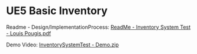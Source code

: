 # UE5 Basic Inventory

Readme - Design/ImplementationProcess:
[ReadMe - Inventory System Test - Louis Pougis.pdf](https://github.com/user-attachments/files/18932852/ReadMe.-.Inventory.System.Test.-.Louis.Pougis.pdf)

Demo Video:
[InventorySystemTest - Demo.zip](https://github.com/user-attachments/files/18932874/InventorySystemTest.-.Demo.zip)
